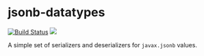 # jsonb-datatypes

[![Build Status](https://secure.travis-ci.org/realityforge/jsonb-datatypes.svg?branch=master)](http://travis-ci.org/realityforge/jsonb-datatypes)
[<img src="https://img.shields.io/maven-central/v/org.realityforge.jsonb.datatypes/jsonb-datatypes.svg?label=latest%20release"/>](http://search.maven.org/#search%7Cga%7C1%7Cg%3A%22org.realityforge.jsonb.datatypes%22%20a%3A%22jsonb-datatypes%22)

A simple set of serializers and deserializers for `javax.jsonb` values.
